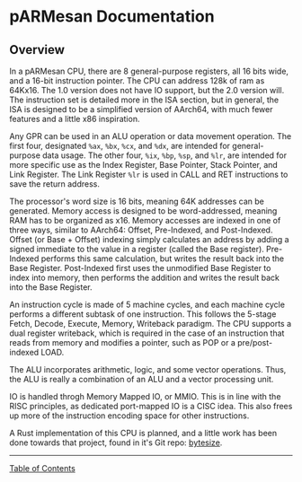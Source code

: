# pARMesan Documentation

## Overview
In a pARMesan CPU, there are 8 general-purpose registers, all 16 bits wide, and a 16-bit instruction pointer. The CPU can address 128k of ram as 64Kx16. The 1.0 version does not have IO support, but the 2.0 version will. The instruction set is detailed more in the ISA section, but in general, the ISA is designed to be a simplified version of AArch64, with much fewer features and a little x86 inspiration. 

Any GPR can be used in an ALU operation or data movement operation. The first four, designated `%ax`, `%bx`, `%cx`, and `%dx`, are intended for general-purpose data usage. The other four, `%ix`, `%bp`, `%sp`, and `%lr`, are intended for more specific use as the Index Register, Base Pointer, Stack Pointer, and Link Register. The Link Register `%lr` is used in CALL and RET instructions to save the return address.

The processor's word size is 16 bits, meaning 64K addresses can be generated. Memory access is designed to be word-addressed, meaning RAM has to be organized as x16. Memory accesses are indexed in one of three ways, similar to AArch64: Offset, Pre-Indexed, and Post-Indexed. Offset (or Base + Offset) indexing simply calculates an address by adding a signed immediate to the value in a register (called the Base register). Pre-Indexed performs this same calculation, but writes the result back into the Base Register. Post-Indexed first uses the unmodified Base Register to index into memory, then performs the addition and writes the result back into the Base Register.

An instruction cycle is made of 5 machine cycles, and each machine cycle performs a different subtask of one instruction. This follows the 5-stage Fetch, Decode, Execute, Memory, Writeback paradigm. The CPU supports a dual register writeback, which is required in the case of an instruction that reads from memory and modifies a pointer, such as POP or a pre/post-indexed LOAD.

The ALU incorporates arithmetic, logic, and some vector operations. Thus, the ALU is really a combination of an ALU and a vector processing unit.

IO is handled throgh Memory Mapped IO, or MMIO. This is in line with the RISC principles, as dedicated port-mapped IO is a CISC idea. This also frees up more of the instruction encoding space for other instructions.

A Rust implementation of this CPU is planned, and a little work has been done towards that project, found in it's Git repo: [bytesize](https://github.com/Pritjam/bytesize).

---

[Table of Contents](index.md)